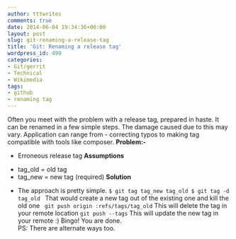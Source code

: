 ```yaml
---
author: tttwrites
comments: true
date: 2014-06-04 19:34:36+00:00
layout: post
slug: git-renaming-a-release-tag
title: 'Git: Renaming a release tag'
wordpress_id: 499
categories:
- Git/gerrit
- Technical
- Wikimedia
tags:
- github
- renaming tag
---
```


Often you meet with the problem with a release tag, prepared in haste. It can be renamed in a few simple steps. The damage caused due to this may vary. Application can range from - correcting typos to making tag compatible with tools like composer.
**Problem:-**
* Erroneous release tag
**Assumptions**
+ tag_old = old tag 
+ tag_new = new tag (required)
**Solution**
* The approach is pretty simple.
`$ git tag tag_new tag_old
$ git tag -d tag_old ` 
That would create a new tag out of the existing one and kill the old one
` git push origin :refs/tags/tag_old` This will delete the tag in your remote location 
` git push --tags ` This will update the new tag in your remote :)
Bingo! You are done.  
PS: There are alternate ways too. 
